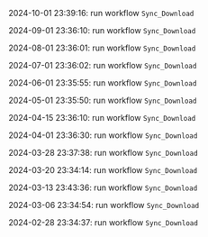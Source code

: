 2024-10-01 23:39:16: run workflow `Sync_Download` 

2024-09-01 23:36:10: run workflow `Sync_Download` 

2024-08-01 23:36:01: run workflow `Sync_Download` 

2024-07-01 23:36:02: run workflow `Sync_Download` 

2024-06-01 23:35:55: run workflow `Sync_Download` 

2024-05-01 23:35:50: run workflow `Sync_Download` 

2024-04-15 23:36:10: run workflow `Sync_Download` 

2024-04-01 23:36:30: run workflow `Sync_Download` 

2024-03-28 23:37:38: run workflow `Sync_Download` 

2024-03-20 23:34:14: run workflow `Sync_Download` 

2024-03-13 23:43:36: run workflow `Sync_Download` 

2024-03-06 23:34:54: run workflow `Sync_Download` 

2024-02-28 23:34:37: run workflow `Sync_Download` 


